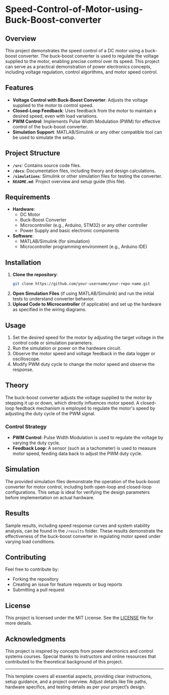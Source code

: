 # Speed-Control-of-Motor-using-Buck-Boost-converter

## Overview
This project demonstrates the speed control of a DC motor using a buck-boost converter. The buck-boost converter is used to regulate the voltage supplied to the motor, enabling precise control over its speed. This project can serve as a practical demonstration of power electronics concepts, including voltage regulation, control algorithms, and motor speed control.

## Features
- **Voltage Control with Buck-Boost Converter**: Adjusts the voltage supplied to the motor to control speed.
- **Closed-Loop Feedback**: Uses feedback from the motor to maintain a desired speed, even with load variations.
- **PWM Control**: Implements Pulse Width Modulation (PWM) for effective control of the buck-boost converter.
- **Simulation Support**: MATLAB/Simulink or any other compatible tool can be used to simulate the setup.

## Project Structure
- **`/src`**: Contains source code files.
- **`/docs`**: Documentation files, including theory and design calculations.
- **`/simulations`**: Simulink or other simulation files for testing the converter.
- **`README.md`**: Project overview and setup guide (this file).

## Requirements
- **Hardware**:
  - DC Motor
  - Buck-Boost Converter
  - Microcontroller (e.g., Arduino, STM32) or any other controller
  - Power Supply and basic electronic components
- **Software**:
  - MATLAB/Simulink (for simulation)
  - Microcontroller programming environment (e.g., Arduino IDE)

## Installation
1. **Clone the repository**:
   ```bash
   git clone https://github.com/your-username/your-repo-name.git
   ```
2. **Open Simulation Files** (if using MATLAB/Simulink) and run the initial tests to understand converter behavior.
3. **Upload Code to Microcontroller** (if applicable) and set up the hardware as specified in the wiring diagrams.

## Usage
1. Set the desired speed for the motor by adjusting the target voltage in the control code or simulation parameters.
2. Run the simulation or power on the hardware circuit.
3. Observe the motor speed and voltage feedback in the data logger or oscilloscope.
4. Modify PWM duty cycle to change the motor speed and observe the response.

## Theory
The buck-boost converter adjusts the voltage supplied to the motor by stepping it up or down, which directly influences motor speed. A closed-loop feedback mechanism is employed to regulate the motor's speed by adjusting the duty cycle of the PWM signal.

### Control Strategy
- **PWM Control**: Pulse Width Modulation is used to regulate the voltage by varying the duty cycle.
- **Feedback Loop**: A sensor (such as a tachometer) is used to measure motor speed, feeding data back to adjust the PWM duty cycle.

## Simulation
The provided simulation files demonstrate the operation of the buck-boost converter for motor control, including both open-loop and closed-loop configurations. This setup is ideal for verifying the design parameters before implementation on actual hardware.

## Results
Sample results, including speed response curves and system stability analysis, can be found in the `/results` folder. These results demonstrate the effectiveness of the buck-boost converter in regulating motor speed under varying load conditions.

## Contributing
Feel free to contribute by:
- Forking the repository
- Creating an issue for feature requests or bug reports
- Submitting a pull request

## License
This project is licensed under the MIT License. See the [LICENSE](LICENSE) file for more details.

## Acknowledgments
This project is inspired by concepts from power electronics and control systems courses. Special thanks to instructors and online resources that contributed to the theoretical background of this project.

--- 

This template covers all essential aspects, providing clear instructions, setup guidance, and a project overview. Adjust details like file paths, hardware specifics, and testing details as per your project’s design.
